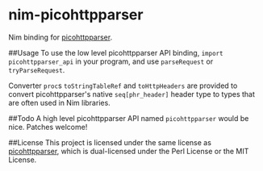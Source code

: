 # nim-picohttpparser
Nim binding for [picohttpparser](https://github.com/h2o/picohttpparser).

##Usage
To use the low level picohttpparser API binding, `import picohttpparser_api`
in your program, and use `parseRequest` or `tryParseRequest`.

Converter `proc`s `toStringTableRef` and `toHttpHeaders` are provided to
convert picohttpparser's native `seq[phr_header]` header type to types that
are often used in Nim libraries.

##Todo
A high level picohttpparser API named `picohttpparser` would be nice. Patches
welcome!

##License
This project is licensed under the same license as
[picohttpparser](https://github.com/h2o/picohttpparser), which is
dual-licensed under the Perl License or the MIT License.
